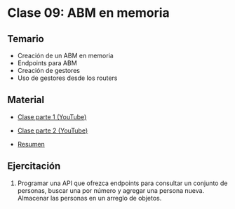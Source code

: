 # Clase 09: ABM en memoria

## Temario
    
* Creación de un ABM en memoria
* Endpoints para ABM
* Creación de gestores
* Uso de gestores desde los routers

## Material
* [Clase parte 1 (YouTube)](https://www.youtube.com/watch?v=swZW6Yx3_bo)
* [Clase parte 2 (YouTube)](https://www.youtube.com/watch?v=loxIraG3Ods)

* [Resumen](https://www.xmind.net/m/4euRVJ)

## Ejercitación

1. Programar una API que ofrezca endpoints para consultar un conjunto de personas, buscar una por número y agregar una persona nueva. Almacenar las personas en un arreglo de objetos.
